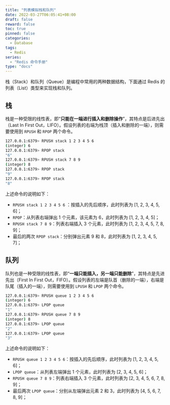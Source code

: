 ```yaml
---
title: "列表模拟栈和队列"
date: 2022-03-27T06:05:41+08:00
draft: false
reward: false
toc: true
pinned: false
categories:
  - Database
tags:
  - Redis
series:
  - "Redis 命令手册"
type: "docs"
---
```


栈（Stack）和队列（Queue）是编程中常用的两种数据结构，下面通过 Redis 的列表（List）类型来实现栈和队列。

<!--more-->

## 栈

栈是一种受限的线性表，即“**只能在一端进行插入和删除操作**”，其特点是后进先出（Last In First Out，LIFO）。假设列表的右端为栈顶（插入和删除的一端），则需要使用到 `RPUSH` 和 `RPOP` 两个命令。

```bash
127.0.0.1:6379> RPUSH stack 1 2 3 4 5 6
(integer) 6
127.0.0.1:6379> RPOP stack
"6"
127.0.0.1:6379> RPUSH stack 7 8 9
(integer) 8
127.0.0.1:6379> RPOP stack
"9"
127.0.0.1:6379> RPOP stack
"8"
```

上述命令的说明如下：

* `RPUSH stack 1 2 3 4 5 6` ：按插入的先后顺序，此时列表为 [1, 2, 3, 4, 5, 6]；
* `RPOP`：从列表右端弹出 1 个元素，该元素为 6，此时列表为 [1, 2, 3, 4, 5]；
* `RPUSH stack 7 8 9`：列表右端插入 3 个元素，此时列表为 [1, 2, 3, 4, 5, 7, 8, 9]；
* 最后的两次 `RPOP stack`：分别弹出元素 9 和 8，此时列表为 [1, 2, 3, 4, 5, 7]；

## 队列

队列也是一种受限的线性表，即“**一端只能插入，另一端只能删除**”，其特点是先进先出（First In First Out，FIFO）。假设列表的左端是队首（删除的一端），右端是队尾（插入的一端），则需要使用到 `LPUSH` 和 `LPOP` 两个命令。

```bash
127.0.0.1:6379> RPUSH queue 1 2 3 4 5 6
(integer) 6
127.0.0.1:6379> LPOP queue
"1"
127.0.0.1:6379> RPUSH queue 7 8 9
(integer) 8
127.0.0.1:6379> LPOP queue
"2"
127.0.0.1:6379> LPOP queue
"3"
```

上述命令的说明如下：

* `RPUSH queue 1 2 3 4 5 6`：按插入的先后顺序，此时列表为 [1, 2, 3, 4, 5, 6]；
* `LPOP queue`：从列表左端弹出 1 个元素，此时列表为 [2, 3, 4, 5, 6]；
* `RPUSH queue 7 8 9`：列表右端插入 3 个元素，此时列表为 [2, 3, 4, 5, 6, 7, 8, 9]；
* 最后两次 `LPOP queue`：分别从左端弹出元素 2 和 3，此时列表为 [4, 5, 6, 7, 8, 9]；